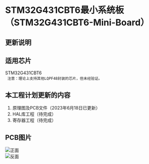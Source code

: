 # STM32G431CBT6最小系统板（STM32G431CBT6-Mini-Board）
## 更新说明

## 适用芯片
STM32G431CBT6<br>
``` 注意：理论上支持其他LQPF48封装的芯片，但未经验证。```
<br>

## 本工程计划更新的内容
1. 原理图及PCB文件（2023年6月18日已更新）
2. HAL库工程（待完成）
3. 寄存器工程（待完成）

## PCB图片
![正面](https://github.com/Harvey8665/STM32G431CBT6-Mini-Board/blob/master/picture/beimian.png)<br>
![反面](https://github.com/Harvey8665/STM32G431CBT6-Mini-Board/blob/master/picture/beimian.png)<br>
<br>